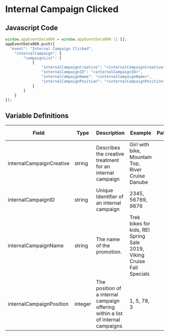 # Internal Campaign Clicked

### 

## Javascript Code
```js
window.appEventData000 = window.appEventData000 || [];
appEventData000.push({
  "event": "Internal Campaign Clicked",
    "internalCampaign": {
        "campaignList": [
            {
                "internalCampaignCreative": "<internalCampaignCreative>",
                "internalCampaignID": "<internalCampaignID>",
                "internalCampaignName": "<internalCampaignName>",
                "internalCampaignPosition": "<internalCampaignPosition>"
            }
        ]
    }
});
```

## Variable Definitions

|Field|Type|Description|Example|Pattern|Min Length|Max Length|Minimum|Maximum|Multiple Of|
| --- | --- | --- | --- | --- | --- | --- | --- | --- | --- |
|internalCampaignCreative|string|Describes the creative treatment for an internal campaign|Girl with bike, Mountain Top, River Cruise Danube|||||||
|internalCampaignID|string|Unique Identifier of an internal campaign|2345, 56789, 9876|||||||
|internalCampaignName|string|The name of the promotion.|Trek bikes for kids, REI Spring Sale 2019, Viking Cruise Fall Specials|||||||
|internalCampaignPosition|integer|The position of a internal campaign offering within a list of internal campaigns|1, 5, 78, 3||||1|||
